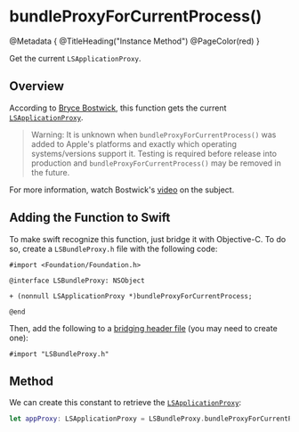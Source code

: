 # bundleProxyForCurrentProcess()

@Metadata {
    @TitleHeading("Instance Method")
    @PageColor(red)
}

Get the current `LSApplicationProxy`.

## Overview

According to [Bryce Bostwick](https://bryce.co), this function gets the current [`LSApplicationProxy`](<doc:LSApplicationProxy>).

> Warning: It is unknown when `bundleProxyForCurrentProcess()` was added to Apple's platforms and exactly which operating systems/versions support it. Testing is required before release into production and `bundleProxyForCurrentProcess()` may be removed in the future. 

For more information, watch Bostwick's [video](https://www.youtube.com/watch?v=KDVibKGtSVI) on the subject.

## Adding the Function to Swift

To make swift recognize this function, just bridge it with Objective-C. To do so, create a `LSBundleProxy.h` file with the following code: 
```objc
#import <Foundation/Foundation.h>

@interface LSBundleProxy: NSObject

+ (nonnull LSApplicationProxy *)bundleProxyForCurrentProcess;

@end
```
Then, add the following  to a [bridging header file](https://developer.apple.com/documentation/swift/importing-objective-c-into-swift) (you may need to create one):
```objc
#import "LSBundleProxy.h"
```

## Method

We can create this constant to retrieve the [`LSApplicationProxy`](<doc:LSApplicationProxy>):
```swift
let appProxy: LSApplicationProxy = LSBundleProxy.bundleProxyForCurrentProcess()
```

